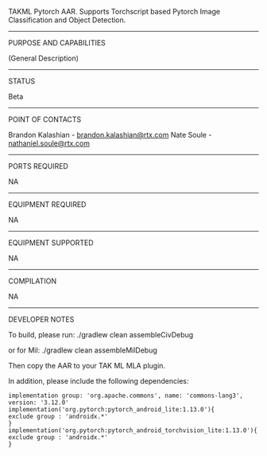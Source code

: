 TAKML Pytorch AAR. Supports Torchscript based Pytorch Image Classification and Object Detection.


_________________________________________________________________
PURPOSE AND CAPABILITIES

(General Description)


_________________________________________________________________
STATUS

Beta

_________________________________________________________________
POINT OF CONTACTS

Brandon Kalashian - brandon.kalashian@rtx.com
Nate Soule - nathaniel.soule@rtx.com

_________________________________________________________________
PORTS REQUIRED

NA

_________________________________________________________________
EQUIPMENT REQUIRED

NA

_________________________________________________________________
EQUIPMENT SUPPORTED

NA

_________________________________________________________________
COMPILATION

NA

_________________________________________________________________
DEVELOPER NOTES

To build, please run:
./gradlew clean assembleCivDebug

or for Mil:
./gradlew clean assembleMilDebug

Then copy the AAR to your TAK ML MLA plugin. 

In addition, please include the following dependencies:
```
implementation group: 'org.apache.commons', name: 'commons-lang3', version: '3.12.0'
implementation('org.pytorch:pytorch_android_lite:1.13.0'){
exclude group : 'androidx.*'
}
implementation('org.pytorch:pytorch_android_torchvision_lite:1.13.0'){
exclude group : 'androidx.*'
}
```
